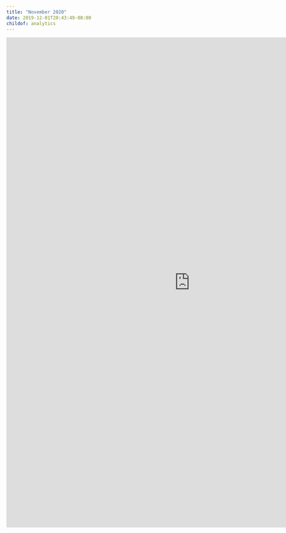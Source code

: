 ```yaml
---
title: "November 2020"
date: 2019-12-01T20:43:49-08:00
childof: analytics
---
```

<iframe width="960" height="1280" src="https://datastudio.google.com/embed/reporting/1h3xwJ8Kep6l5rUBg13VnP0akWS8GRO6T/page/tPw8" frameborder="0" style="border:0" allowfullscreen></iframe>